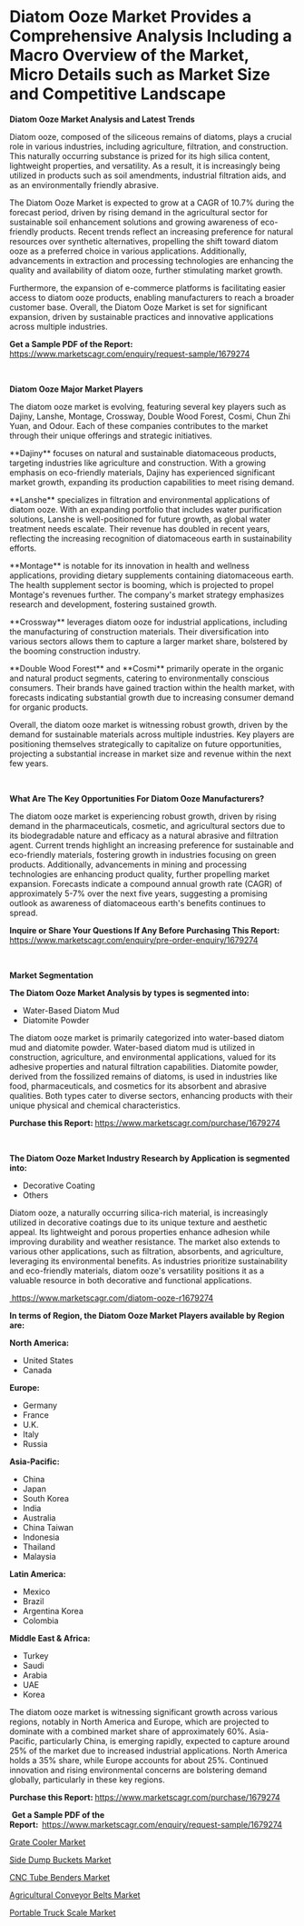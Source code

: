 <p><h1>Diatom Ooze Market Provides a Comprehensive Analysis Including a Macro Overview of the Market, Micro Details such as Market Size and Competitive Landscape</h1></p><p><strong>Diatom Ooze Market Analysis and Latest Trends</strong></p>
<p><p>Diatom ooze, composed of the siliceous remains of diatoms, plays a crucial role in various industries, including agriculture, filtration, and construction. This naturally occurring substance is prized for its high silica content, lightweight properties, and versatility. As a result, it is increasingly being utilized in products such as soil amendments, industrial filtration aids, and as an environmentally friendly abrasive.</p><p>The Diatom Ooze Market is expected to grow at a CAGR of 10.7% during the forecast period, driven by rising demand in the agricultural sector for sustainable soil enhancement solutions and growing awareness of eco-friendly products. Recent trends reflect an increasing preference for natural resources over synthetic alternatives, propelling the shift toward diatom ooze as a preferred choice in various applications. Additionally, advancements in extraction and processing technologies are enhancing the quality and availability of diatom ooze, further stimulating market growth.</p><p>Furthermore, the expansion of e-commerce platforms is facilitating easier access to diatom ooze products, enabling manufacturers to reach a broader customer base. Overall, the Diatom Ooze Market is set for significant expansion, driven by sustainable practices and innovative applications across multiple industries.</p></p>
<p><strong>Get a Sample PDF of the Report:&nbsp;</strong> <a href="https://www.marketscagr.com/enquiry/request-sample/1679274?utm_campaign=1284&utm_medium=2&utm_source=Github&utm_content=ia&utm_term=18102024&utm_id=diatom-ooze">https://www.marketscagr.com/enquiry/request-sample/1679274</a></p>
<p>&nbsp;</p>
<p><strong>Diatom Ooze Major Market Players</strong></p>
<p><p>The diatom ooze market is evolving, featuring several key players such as Dajiny, Lanshe, Montage, Crossway, Double Wood Forest, Cosmi, Chun Zhi Yuan, and Odour. Each of these companies contributes to the market through their unique offerings and strategic initiatives.</p><p>**Dajiny** focuses on natural and sustainable diatomaceous products, targeting industries like agriculture and construction. With a growing emphasis on eco-friendly materials, Dajiny has experienced significant market growth, expanding its production capabilities to meet rising demand.</p><p>**Lanshe** specializes in filtration and environmental applications of diatom ooze. With an expanding portfolio that includes water purification solutions, Lanshe is well-positioned for future growth, as global water treatment needs escalate. Their revenue has doubled in recent years, reflecting the increasing recognition of diatomaceous earth in sustainability efforts.</p><p>**Montage** is notable for its innovation in health and wellness applications, providing dietary supplements containing diatomaceous earth. The health supplement sector is booming, which is projected to propel Montage's revenues further. The company's market strategy emphasizes research and development, fostering sustained growth.</p><p>**Crossway** leverages diatom ooze for industrial applications, including the manufacturing of construction materials. Their diversification into various sectors allows them to capture a larger market share, bolstered by the booming construction industry.</p><p>**Double Wood Forest** and **Cosmi** primarily operate in the organic and natural product segments, catering to environmentally conscious consumers. Their brands have gained traction within the health market, with forecasts indicating substantial growth due to increasing consumer demand for organic products.</p><p>Overall, the diatom ooze market is witnessing robust growth, driven by the demand for sustainable materials across multiple industries. Key players are positioning themselves strategically to capitalize on future opportunities, projecting a substantial increase in market size and revenue within the next few years.</p></p>
<p>&nbsp;</p>
<p><strong>What Are The Key Opportunities For Diatom Ooze Manufacturers?</strong></p>
<p><p>The diatom ooze market is experiencing robust growth, driven by rising demand in the pharmaceuticals, cosmetic, and agricultural sectors due to its biodegradable nature and efficacy as a natural abrasive and filtration agent. Current trends highlight an increasing preference for sustainable and eco-friendly materials, fostering growth in industries focusing on green products. Additionally, advancements in mining and processing technologies are enhancing product quality, further propelling market expansion. Forecasts indicate a compound annual growth rate (CAGR) of approximately 5-7% over the next five years, suggesting a promising outlook as awareness of diatomaceous earth's benefits continues to spread.</p></p>
<p><strong>Inquire or Share Your Questions If Any Before Purchasing This Report:</strong> <a href="https://www.marketscagr.com/enquiry/pre-order-enquiry/1679274?utm_campaign=1284&utm_medium=2&utm_source=Github&utm_content=ia&utm_term=18102024&utm_id=diatom-ooze">https://www.marketscagr.com/enquiry/pre-order-enquiry/1679274</a></p>
<p>&nbsp;</p>
<p><strong>Market Segmentation</strong></p>
<p><strong>The Diatom Ooze Market Analysis by types is segmented into:</strong></p>
<p><ul><li>Water-Based Diatom Mud</li><li>Diatomite Powder</li></ul></p>
<p><p>The diatom ooze market is primarily categorized into water-based diatom mud and diatomite powder. Water-based diatom mud is utilized in construction, agriculture, and environmental applications, valued for its adhesive properties and natural filtration capabilities. Diatomite powder, derived from the fossilized remains of diatoms, is used in industries like food, pharmaceuticals, and cosmetics for its absorbent and abrasive qualities. Both types cater to diverse sectors, enhancing products with their unique physical and chemical characteristics.</p></p>
<p><strong>Purchase this Report:&nbsp;</strong><a href="https://www.marketscagr.com/purchase/1679274?utm_campaign=1284&utm_medium=2&utm_source=Github&utm_content=ia&utm_term=18102024&utm_id=diatom-ooze">https://www.marketscagr.com/purchase/1679274</a></p>
<p>&nbsp;</p>
<p><strong>The Diatom Ooze Market Industry Research by Application is segmented into:</strong></p>
<p><ul><li>Decorative Coating</li><li>Others</li></ul></p>
<p><p>Diatom ooze, a naturally occurring silica-rich material, is increasingly utilized in decorative coatings due to its unique texture and aesthetic appeal. Its lightweight and porous properties enhance adhesion while improving durability and weather resistance. The market also extends to various other applications, such as filtration, absorbents, and agriculture, leveraging its environmental benefits. As industries prioritize sustainability and eco-friendly materials, diatom ooze's versatility positions it as a valuable resource in both decorative and functional applications.</p></p>
<p><a href="https://www.marketscagr.com/diatom-ooze-r1679274?utm_campaign=1284&utm_medium=2&utm_source=Github&utm_content=ia&utm_term=18102024&utm_id=diatom-ooze">&nbsp;https://www.marketscagr.com/diatom-ooze-r1679274</a></p>
<p><strong>In terms of Region, the Diatom Ooze Market Players available by Region are:</strong></p>
<p>
    <p> <strong> North America: </strong>
        <ul>
            <li>United States</li>
            <li>Canada</li>
        </ul>
        </p> 
    <p> <strong> Europe: </strong>
        <ul>
            <li>Germany</li>
            <li>France</li>
            <li>U.K.</li>
            <li>Italy</li>
            <li>Russia</li>
        </ul>
        </p> 
    <p> <strong> Asia-Pacific: </strong>
        <ul>
            <li>China</li>
            <li>Japan</li>
            <li>South Korea</li>
            <li>India</li>
            <li>Australia</li>
            <li>China Taiwan</li>
            <li>Indonesia</li>
            <li>Thailand</li>
            <li>Malaysia</li>
        </ul>
        </p> 
    <p> <strong> Latin America: </strong>
        <ul>
            <li>Mexico</li>
            <li>Brazil</li>
            <li>Argentina Korea</li>
            <li>Colombia</li>
        </ul>
        </p> 
    <p> <strong> Middle East & Africa: </strong>
        <ul>
            <li>Turkey</li>
            <li>Saudi</li>
            <li>Arabia</li>
            <li>UAE</li>
            <li>Korea</li>
        </ul>
    </p>
    </p>
<p><p>The diatom ooze market is witnessing significant growth across various regions, notably in North America and Europe, which are projected to dominate with a combined market share of approximately 60%. Asia-Pacific, particularly China, is emerging rapidly, expected to capture around 25% of the market due to increased industrial applications. North America holds a 35% share, while Europe accounts for about 25%. Continued innovation and rising environmental concerns are bolstering demand globally, particularly in these key regions.</p></p>
<p><strong>Purchase this Report: </strong><a href="https://www.marketscagr.com/purchase/1679274?utm_campaign=1284&utm_medium=2&utm_source=Github&utm_content=ia&utm_term=18102024&utm_id=diatom-ooze">https://www.marketscagr.com/purchase/1679274</a></p>
<p>&nbsp;<strong>Get a Sample PDF of the Report:&nbsp;&nbsp;</strong><a href="https://www.marketscagr.com/enquiry/request-sample/1679274?utm_campaign=1284&utm_medium=2&utm_source=Github&utm_content=ia&utm_term=18102024&utm_id=diatom-ooze">https://www.marketscagr.com/enquiry/request-sample/1679274</a></p>
<p><strong></strong></p>
<p><p><a href="https://issuu.com/reportprime-2/docs/grate-cooler-market-size-2030.pptx_85c68e43a4f328?utm_campaign=1284&utm_medium=2&utm_source=Github&utm_content=ia&utm_term=18102024&utm_id=diatom-ooze">Grate Cooler Market</a></p><p><a href="https://www.linkedin.com/pulse/side-dump-buckets-market-global-regional-analysis-2024-ug9hf?utm_campaign=1284&utm_medium=2&utm_source=Github&utm_content=ia&utm_term=18102024&utm_id=diatom-ooze">Side Dump Buckets Market</a></p><p><a href="https://issuu.com/reportprime-2/docs/cnc-tube-benders-market-size-2030.p_533c16dc9a831f?utm_campaign=1284&utm_medium=2&utm_source=Github&utm_content=ia&utm_term=18102024&utm_id=diatom-ooze">CNC Tube Benders Market</a></p><p><a href="https://www.linkedin.com/pulse/sustainability-trends-agricultural-conveyor-belts-industry-eki7c?utm_campaign=1284&utm_medium=2&utm_source=Github&utm_content=ia&utm_term=18102024&utm_id=diatom-ooze">Agricultural Conveyor Belts Market</a></p><p><a href="https://www.linkedin.com/pulse/portable-truck-scale-market-velocity-82-cagr-trajectory-2024-2031-tblkf?utm_campaign=1284&utm_medium=2&utm_source=Github&utm_content=ia&utm_term=18102024&utm_id=diatom-ooze">Portable Truck Scale Market</a></p></p>